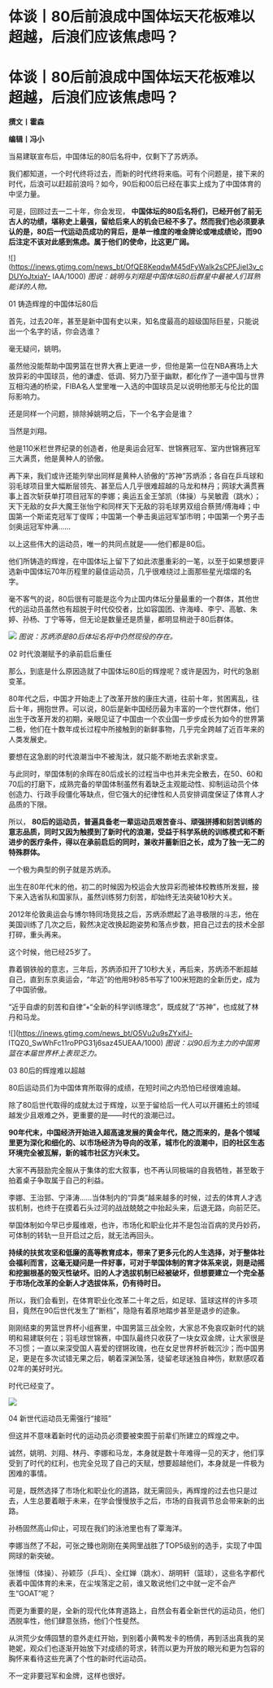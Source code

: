 # 体谈丨80后前浪成中国体坛天花板难以超越，后浪们应该焦虑吗？

# 体谈丨80后前浪成中国体坛天花板难以超越，后浪们应该焦虑吗？

**撰文丨霍森**

**编辑丨冯小**

当易建联宣布后，中国体坛的80后名将中，仅剩下了苏炳添。

我们都知道，一个时代终将过去，而新的时代终将来临。可有个问题是，接下来的时代，后浪可以赶超前浪吗？如今，90后和00后已经在事实上成为了中国体育的中坚力量。

可是，回顾过去一二十年，你会发现，
**中国体坛的80后名将们，已经开创了前无古人的功绩，堪称史上最强，留给后来人的机会已经不多了。然而我们也必须要承认的是，80后一代运动员成功的背后，是单一维度的唯金牌论或唯成绩论，而90后注定不该对此感到焦虑。属于他们的使命，比这更广阔。**

![](https://inews.gtimg.com/news_bt/OfQE8KeqdwM45dFyWaIk2sCPFJjeI3v_cDUYoJtxiaY-
IAA/1000) _图说：姚明与刘翔是中国体坛80后群星中最被人们耳熟能详的人物。_

01 铸造辉煌的中国体坛80后

首先，过去20年，甚至是新中国有史以来，知名度最高的超级国际巨星，只能说出一个名字的话，你会选谁？

毫无疑问，姚明。

虽然他没能帮助中国男篮在世界大赛上更进一步，但他是第一位在NBA赛场上大放异彩的中国球员，他的谦虚、低调、努力乃至于幽默，都化作了一道中国与世界互相沟通的桥梁，FIBA名人堂里唯一入选的中国球员足以说明他那无与伦比的国际影响力。

还是同样一个问题，排除掉姚明之后，下一个名字会是谁？

当然是刘翔。

他是110米栏世界纪录的创造者，他是奥运会冠军、世锦赛冠军、室内世锦赛冠军三大满贯，他是黄种人的骄傲。

再下来，我们或许还能列举出同样是黄种人骄傲的“苏神”苏炳添；各自在乒乓球和羽毛球项目里大幅断层领先、甚至后人几乎很难超越的马龙和林丹；网球大满贯赛事上首次斩获单打项目冠军的李娜；奥运五金王邹凯（体操）与吴敏霞（跳水）；天下无敌的女乒大魔王张怡宁和同样天下无敌的羽毛球男双组合蔡赟/傅海峰；中国第一个斯诺克冠军丁俊晖；中国第一个拳击奥运冠军邹市明；中国第一个男子击剑奥运冠军仲满……

以上这些伟大的运动员，唯一的共同点就是——他们都是80后。

他们所铸造的辉煌，在中国体坛上留下了如此浓墨重彩的一笔，以至于如果想要评选新中国体坛70年历程里的最佳运动员，几乎很难绕过上面那些星光熠熠的名字。

毫不客气的说，80后很有可能是迄今为止国内体坛分量最重的一个群体，其他世代的运动员虽然也有超脱于时代佼佼者，比如容国团、许海峰、李宁、高敏、朱婷、孙杨、丁宁等等，但无论是数量还是质量，都明显稍逊于80后群体。

![](https://inews.gtimg.com/news_bt/OPaZfffTedkJlyWQJ0mLzrT0ncSaDbU0B2Pyc3hS7wn3wAA/1000)
_图说：苏炳添是80后体坛名将中仍然现役的存在。_

02 时代浪潮赋予的承前启后重任

那么，到底是什么原因造就了中国体坛80后的辉煌呢？或许是因为，时代的急剧变革。

80年代之后，中国才开始走上了改革开放的康庄大道，往前十年，贫困离乱，往后十年，拥抱世界。可以说，80后是新中国经历最为丰富的一个世代群体，他们出生于改革开发的初期，亲眼见证了中国由一个农业国一步步成长为如今的世界第二极，他们在十数年成长过程中所接触到的新鲜事物，几乎完全跨越了近百年来的人类发展史。

要想在这急剧的时代浪潮当中不被淘汰，就只能不断地去求新求变。

与此同时，举国体制的余晖在80后成长的过程当中也并未完全散去，在50、60和70后的打磨下，成熟完备的举国体制虽然有着缺乏主观能动性、抑制运动员个体创造力、行政手段僵化等缺点，但它强大的纪律性和人员安排调度保证了体育人才品质的下限。

所以，
**80后的运动员，普遍具备老一辈运动员艰苦奋斗、顽强拼搏和刻苦训练的意志品质，同时又因为触摸到了新时代的浪潮，受益于科学系统的训练模式和不断进步的医疗条件，得以在承前启后的同时，兼收并蓄新旧之长，成为了独一无二的特殊群体。**

一个极为典型的例子就是苏炳添。

出生在80年代末的他，初二的时候因为校运会大放异彩而被体校教练所发掘，接下来入选省队和国家队，虽然训练努力刻苦，却始终无法突破10秒大关。

2012年伦敦奥运会与博尔特同场竞技之后，苏炳添燃起了追寻极限的斗志，他在美国训练了几次之后，毅然决定改换起跑姿势和落点步数，把自己过去的技术全部打碎，重头再来。

这个时候，他已经25岁了。

靠着钢铁般的意志，三年后，苏炳添扣开了10秒大关，再后来，苏炳添不断超越自己，直到东京奥运会，“年迈”的他用9秒85书写了100米短跑的全新历史，成为了中国骄傲。

“近乎自虐的刻苦和自律”+“全新的科学训练理念”，既成就了“苏神”，也成就了林丹和马龙。

![](https://inews.gtimg.com/news_bt/O5Vu2u9sZYxifJ-
lTQZ0_SwWhFc11roPPG31j6saz45UEAA/1000) _图说：以90后为主力的中国男篮在本届世界杯上表现乏力。_

03 80后的辉煌难以超越

80后运动员们为中国体育所取得的成绩，在短时间之内恐怕已经很难逾越。

除了80后世代取得的成就太过于辉煌，以至于留给后一代人可以开疆拓土的领域越发少且艰难之外，更重要的是——时代的浪潮已过。

**90年代末，中国经济开始进入超高速发展的黄金年代，随之而来的，是各个领域里更为深化和细化的、以市场经济为导向的改革，城市化的浪潮中，旧的社区生态环境完全被瓦解，新的城市社区方兴未艾。**

大家不再鼓励完全服从于集体的宏大叙事，也不再认同极端的自我牺牲，甚至敢于拍着桌子争取属于自己的利益。

李娜、王治郅、宁泽涛……当体制内的“异类”越来越多的时候，过去的体育人才选拔机制，也终于在摸着石头过河的战战兢兢之中抬起头来，后退无路，向前茫茫。

举国体制如今早已步履维艰，也许，市场化和职业化并不是包治百病的灵丹妙药，可体制的转轨一旦开启过之后，就无法再回头。

**持续的扶贫攻坚和低廉的高等教育成本，带来了更多元化的人生选择，对于整体社会福利而言，这毫无疑问是一件好事，可对于举国体制的育才体系来说，则是动摇和挖掘根基的毁灭性破坏。旧的人才选拔机制已经被破坏，但想要建立一个完全基于市场化改革的全新人才选拔体系，仍有待时日。**

所以，我们会看到，在体育职业化改革二十年之后，如足球、篮球这样的许多项目，竟然在90后世代发生了“断档”，隐隐有着原地踏步甚至是退步的迹象。

刚刚结束的男篮世界杯小组赛里，中国男篮三战全败，大家总不免哀叹新时代的姚明和易建联何在；羽毛球世锦赛，中国队最终只收获了一块女双金牌，让大家很是不习惯；一直以来深受国人喜爱的铿锵玫瑰，也在女足世界杯折戟沉沙；而中国男足，更是在多次试错无果之后，朝着深渊坠落，徒留老球迷独自神伤，默默感叹着02年的美好时光。

时代已经变了。

![](https://inews.gtimg.com/news_bt/O9WwiwCF8ADfAzzXcwpwpKADbwnl91jdjLylDjRJcwscEAA/1000)

04 新世代运动员无需强行“接班”

但这并不意味着新时代的运动员必须要被束囿于前辈们所建立的辉煌之中。

诚然，姚明、刘翔、林丹、李娜和马龙，本身就是数十年难得一见的天才，他们享受到了时代的红利，也完全兑现了自己的天赋，想要超越他们，本身就是一件极为困难的事情。

可是，既然选择了市场化和职业化的道路，就无需回头，再辉煌的过去也只是过去，人生总要着眼于未来，在学会慢慢放手之后，市场的自我调节总会带来新的出路。

孙杨固然高山仰止，可现在我们的泳池里也有了覃海洋。

李娜当然了不起，可张之臻也刚刚在美网里战胜了TOP5级别的选手，实现了中国网球的新突破。

张博恒（体操）、孙颖莎（乒乓）、全红婵（跳水）、胡明轩（篮球），这些名字都代表着中国体育的未来，在尘埃落定之前，谁又敢说他们之中就一定不会产生“GOAT”呢？

而更为重要的是，全新的现代化体育道路上，自然会有着全新世代的运动员，他们洒脱率性，他们肆意张扬，他们个性斐然。

从洪荒少女傅园慧的意外走红开始，到别着小黄鸭发卡的杨倩，再到活出真我的吴艳妮，观众们也逐渐开始放下对成绩的苛求，转而以更为开放的眼光和更为包容的胸怀来看待这些充满了个性的新时代运动员。

不一定非要冠军和金牌，这样也很好。

